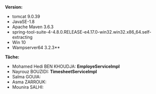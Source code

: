 **Version:**


- tomcat 9.0.39
- JavaSE-1.8
- Apache Maven 3.6.3
- spring-tool-suite-4-4.8.0.RELEASE-e4.17.0-win32.win32.x86_64.self-extracting
- Win 10
- Wampserver64 3.2.3**
> 
> 
> 
**Tâche:**


- Mohamed Hedi BEN KHOUDJA: **EmployeServiceImpl**
- Nayrouz BOUZIDI: **TimesheetServiceImpl**
- Salma GOUIA: 
- Asma ZARROUK:
- Mounira SALHI: 
